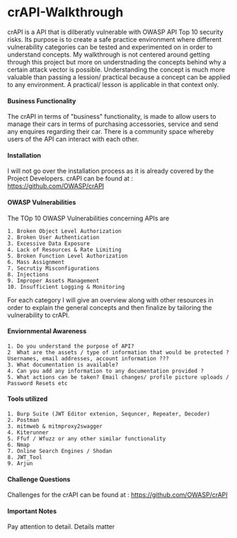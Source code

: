 # crAPI-Walkthrough

crAPI is a API that is dilberatly vulnerable with OWASP API Top 10 security risks. Its purpose is to create a safe practice environment where different vulnerability categories can be tested and experimented on in order to understand concepts. My walkthrough is not centered around getting through this project but more on understnading the concepts behind why a certain attack vector is possible. Understanding the concept is much more valuable than passing a lession/ practical because a concept can be applied to any environment. A practical/ lesson is applicable in that context only. 



#### Business Functionality

The crAPI in terms of "business" functionality, is made to allow users to manage their cars in terms of purchasing accessories, service and send any enquires regarding their car. There is a community space whereby users of the API can interact with each other. 



#### Installation 

I will not go over the installation process as it is already covered by the Project Developers. crAPI can be found at : https://github.com/OWASP/crAPI 


#### OWASP Vulnerabilities

The TOp 10 OWASP Vulnerabilities concerning APIs are 

    1. Broken Object Level Authorization
    2. Broken User Authentication
    3. Excessive Data Exposure
    4. Lack of Resources & Rate Limiting
    5. Broken Function Level Authorization
    6. Mass Assignment
    7. Secrutiy Misconfigurations
    8. Injections
    9. Improper Assets Management
    10. Insufficient Logging & Monitoring

For each category I will give an overview along with other resources in order to explain the general concepts and then finalize by tailoring the vulnerability to crAPI. 




#### Enviornmental Awareness  

    1. Do you understand the purpose of API? 
    2  What are the assets / type of information that would be protected ? Usernames, email addresses, account information ??? 
    3. What documentation is available?
    4. Can you add any information to any documentation provided ?
    5. What actions can be taken? Email changes/ profile picture uploads / Password Resets etc




#### Tools utilized 

    1. Burp Suite (JWT Editor extenion, Sequncer, Repeater, Decoder)
    2. Postman
    3. mitmweb & mitmproxy2swagger
    4. Kiterunner
    5. Ffuf / Wfuzz or any other similar functionality
    6. Nmap 
    7. Online Search Engines / Shodan
    8. JWT_Tool
    9. Arjun



#### Challenge Questions 

Challenges for the crAPI can be found at : https://github.com/OWASP/crAPI





#### Important Notes

Pay attention to detail. Details matter
